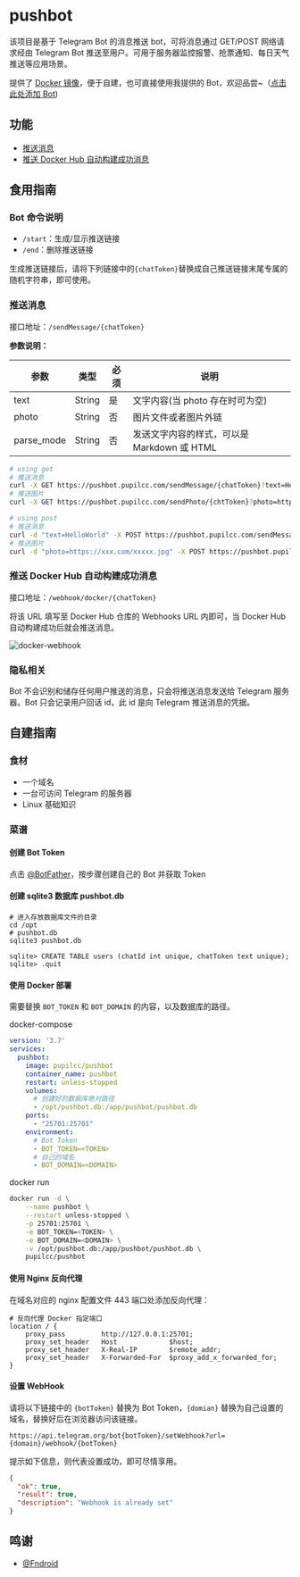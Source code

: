 # pushbot

该项目是基于 Telegram Bot 的消息推送 bot，可将消息通过 GET/POST 网络请求经由 Telegram Bot 推送至用户。可用于服务器监控报警、抢票通知、每日天气推送等应用场景。

提供了 [Docker 镜像](https://hub.docker.com/r/pupilcc/pushbot)，便于自建，也可直接使用我提供的 Bot，欢迎品尝~（[点击此处添加 Bot](https://t.me/notification_me_bot))

## 功能

* [推送消息](#推送消息)
* [推送 Docker Hub 自动构建成功消息](#DockerHub)

## 食用指南

### Bot 命令说明

* `/start`：生成/显示推送链接
* `/end`：删除推送链接

生成推送链接后，请将下列链接中的`{chatToken}`替换成自己推送链接末尾专属的随机字符串，即可使用。

### 推送消息

接口地址：`/sendMessage/{chatToken}`

**参数说明：**

参数|类型|必须|说明
-|-|-|-
text|String|是|文字内容(当 photo 存在时可为空)
photo|String|否|图片文件或者图片外链
parse_mode|String|否|发送文字内容的样式，可以是 Markdown 或 HTML

```bash
# using get
# 推送消息
curl -X GET https://pushbot.pupilcc.com/sendMessage/{chatToken}?text=HelloWorld
# 推送图片
curl -X GET https://pushbot.pupilcc.com/sendPhoto/{chtToken}?photo=https://xxx.com/xxxxx.jpg

# using post
# 推送消息
curl -d "text=HelloWorld" -X POST https://pushbot.pupilcc.com/sendMessage/{chatToken}
# 推送图片
curl -d "photo=https://xxx.com/xxxxx.jpg" -X POST https://pushbot.pupilcc.com/sendPhoto/{chatToken}
```

### <span id="DockerHub">推送 Docker Hub 自动构建成功消息</span>

接口地址：`/webhook/docker/{chatToken}`

将该 URL 填写至 Docker Hub 仓库的 Webhooks URL 内即可，当 Docker Hub 自动构建成功后就会推送消息。

![docker-webhook](https://vip2.loli.net/2020/10/21/I5QFjwv9sD8uXJf.png)

### 隐私相关

Bot 不会识别和储存任何用户推送的消息，只会将推送消息发送给 Telegram 服务器。Bot 只会记录用户回话 id，此 id 是向 Telegram 推送消息的凭据。


## 自建指南

### 食材

* 一个域名
* 一台可访问 Telegram 的服务器
* Linux 基础知识

### 菜谱

#### 创建 Bot Token

点击 [@BotFather](https://telegram.me/BotFather)，按步骤创建自己的 Bot 并获取 Token

#### 创建 sqlite3 数据库 pushbot.db

```
# 进入存放数据库文件的目录
cd /opt
# pushbot.db
sqlite3 pushbot.db

sqlite> CREATE TABLE users (chatId int unique, chatToken text unique);
sqlite> .quit
```

#### 使用 Docker 部署

需要替换 `BOT_TOKEN` 和 `BOT_DOMAIN` 的内容，以及数据库的路径。

docker-compose

```yaml
version: '3.7'
services:
  pushbot:
    image: pupilcc/pushbot
    container_name: pushbot
    restart: unless-stopped
    volumes:
      # 创建好的数据库绝对路径
      - /opt/pushbot.db:/app/pushbot/pushbot.db
    ports:
      - "25701:25701"
    environment:
      # Bot Token
      - BOT_TOKEN=<TOKEN>
      # 自己的域名
      - BOT_DOMAIN=<DOMAIN>
```

docker run

```bash
docker run -d \
    --name pushbot \
    --restart unless-stopped \
    -p 25701:25701 \
    -e BOT_TOKEN=<TOKEN> \
    -e BOT_DOMAIN=<DOMAIN> \
    -v /opt/pushbot.db:/app/pushbot/pushbot.db \
    pupilcc/pushbot
```

#### 使用 Nginx 反向代理

在域名对应的 nginx 配置文件 443 端口处添加反向代理：

```
# 反向代理 Docker 指定端口
location / {
    proxy_pass         http://127.0.0.1:25701;
    proxy_set_header   Host             $host;
    proxy_set_header   X-Real-IP        $remote_addr;
    proxy_set_header   X-Forwarded-For  $proxy_add_x_forwarded_for;
}
```

#### 设置 WebHook

请将以下链接中的 `{botToken}` 替换为 Bot Token，`{domian}` 替换为自己设置的域名，替换好后在浏览器访问该链接。

```
https://api.telegram.org/bot{botToken}/setWebhook?url={domain}/webhook/{botToken}
```

提示如下信息，则代表设置成功，即可尽情享用。

```json
{
  "ok": true,
  "result": true,
  "description": "Webhook is already set"
}
```

## 鸣谢

* [@Fndroid](https://github.com/Fndroid)